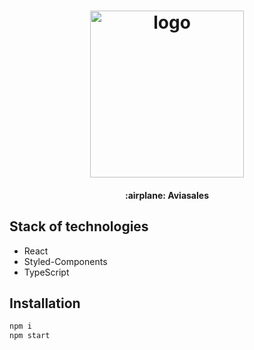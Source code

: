 <h1 align="center">
    <img width="246" height="267" src="https://user-images.githubusercontent.com/32206164/87605410-6a44a600-c701-11ea-859f-fd7b62dd4ebc.png" alt="logo">
</h1>

<h4 align="center">:airplane: Aviasales</h4>

## Stack of technologies

- React
- Styled-Components
- TypeScript

## Installation

```bash
npm i
npm start
```
